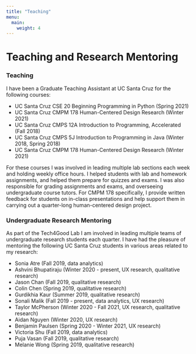 ```yaml
---
title: "Teaching"
menu:
  main:
    weight: 4
---
```


# Teaching and Research Mentoring 

### Teaching 
I have been a Graduate Teaching Assistant at UC Santa Cruz for the following courses:
* UC Santa Cruz CSE 20 Beginning Programming in Python (Spring 2021)
* UC Santa Cruz CMPM 178 Human-Centered Design Research (Winter 2021) 
* UC Santa Cruz CMPS 12A Introduction to Programming, Accelerated (Fall 2018)
* UC Santa Cruz CMPS 5J Introduction to Programming in Java (Winter 2018, Spring 2018)
* UC Santa Cruz CMPM 178 Human-Centered Design Research (Winter 2021)

For these courses I was involved in leading multiple lab sections each week and holding weekly office hours. I helped students with lab and homework assignments, and helped them prepare for quizzes and exams. I was also responsible for grading assignments and exams, and overseeing undergraduate course tutors. For CMPM 178 specifically, I provide written feedback for students on in-class presentations and help support them in carrying out a quarter-long human-centered design project. 

### Undergraduate Research Mentoring 
As part of the Tech4Good Lab I am involved in leading multiple teams of undergraduate research students each quarter. I have had the pleasure of mentoring the following UC Santa Cruz students in various areas related to my research: 
* Sonia Atre (Fall 2019, data analytics)
* Ashvini Bhupatiraju (Winter 2020 - present, UX research, qualitative research)  
* Jason Chan (Fall 2019, qualitative research)  
* Colin Chen (Spring 2019, qualitative research)
* Gurdikhia Kaur (Summer 2019, qualitative research)
* Sonali Malik (Fall 2019 - present, data analytics, UX research)
* Taylor McPherson (Winter 2020 - Fall 2021, UX research, qualitative research)
* Aidan Nguyen (Winter 2020, UX research)
* Benjamin Paulsen (Spring 2020 - Winter 2021, UX research)
* Victoria Shu (Fall 2019, data analytics)
* Puja Vasan (Fall 2019, qualitative research)
* Melanie Wong (Spring 2019, qualitative research)
